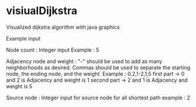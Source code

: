 # visiualDijkstra
Visualized dijkstra algorithm with java graphics

Example input 

Node count : Integer input
Example : 5
    
Adjacency node and weight : "-" should be used to add as many neighborhoods as desired.
Commas should be used to separate the starting node, the ending node, and the weight.
Example : 0,2,1-2,1,5 
first part -> 0 and 2 is Adjacency and weight is 1
second part -> 2 and 1 is Adjacency and weight is 5
      
Source node : Integer input for source node for all shortest path
example : 2
       
       
